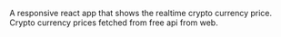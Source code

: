 A responsive react app that shows the realtime crypto currency price.
Crypto currency prices fetched from free api from web.
